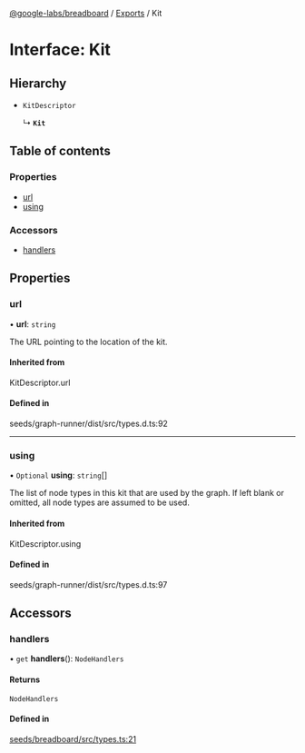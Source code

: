 [@google-labs/breadboard](../README.md) / [Exports](../modules.md) / Kit

# Interface: Kit

## Hierarchy

- `KitDescriptor`

  ↳ **`Kit`**

## Table of contents

### Properties

- [url](Kit.md#url)
- [using](Kit.md#using)

### Accessors

- [handlers](Kit.md#handlers)

## Properties

### url

• **url**: `string`

The URL pointing to the location of the kit.

#### Inherited from

KitDescriptor.url

#### Defined in

seeds/graph-runner/dist/src/types.d.ts:92

___

### using

• `Optional` **using**: `string`[]

The list of node types in this kit that are used by the graph.
If left blank or omitted, all node types are assumed to be used.

#### Inherited from

KitDescriptor.using

#### Defined in

seeds/graph-runner/dist/src/types.d.ts:97

## Accessors

### handlers

• `get` **handlers**(): `NodeHandlers`

#### Returns

`NodeHandlers`

#### Defined in

[seeds/breadboard/src/types.ts:21](https://github.com/Chizobaonorh/labs-prototypes/blob/464607e/seeds/breadboard/src/types.ts#L21)
